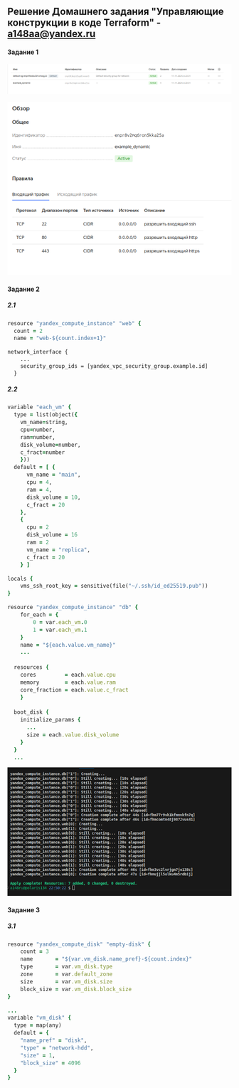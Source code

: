 ## Решение Домашнего задания "Управляющие конструкции в коде Terraform" - a148aa@yandex.ru

#### Задание 1

![alt text](image-1.png)

![alt text](image-2.png)

#### Задание 2

##### 2.1

```rb
resource "yandex_compute_instance" "web" {
  count = 2
  name = "web-${count.index+1}"
```


```
network_interface {
    ...
    security_group_ids = [yandex_vpc_security_group.example.id]
  }
```
##### 2.2

```rb
variable "each_vm" {
  type = list(object({  
    vm_name=string,
    cpu=number,
    ram=number,
    disk_volume=number,
    c_fract=number
    }))
  default = [ {
      vm_name = "main",
      cpu = 4,
      ram = 4,
      disk_volume = 10,
      c_fract = 20
    },
    {
      cpu = 2
      disk_volume = 16
      ram = 2
      vm_name = "replica",
      c_fract = 20
    } ]
```

```rb
locals {
    vms_ssh_root_key = sensitive(file("~/.ssh/id_ed25519.pub"))
}
```

```rb
resource "yandex_compute_instance" "db" {
    for_each = {
        0 = var.each_vm.0
        1 = var.each_vm.1
    }
    name = "${each.value.vm_name}"
    ...

  resources {
    cores         = each.value.cpu
    memory        = each.value.ram
    core_fraction = each.value.c_fract
    }

  boot_disk {
    initialize_params {
      ...
      size = each.value.disk_volume
    }
  }
  ...
```

![alt text](image-3.png)


#### Задание 3

##### 3.1

```rb
resource "yandex_compute_disk" "empty-disk" {
    count = 3
    name       = "${var.vm_disk.name_pref}-${count.index}"
    type       = var.vm_disk.type
    zone       = var.default_zone
    size       = var.vm_disk.size
    block_size = var.vm_disk.block_size
}
```

```rb
...
variable "vm_disk" {
  type = map(any)
  default = {
    "name_pref" = "disk",
    "type" = "network-hdd",
    "size" = 1,
    "block_size" = 4096
  }
}
```
